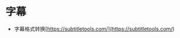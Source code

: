 # 字幕
- 字幕格式转换[https://subtitletools.com/](<https://subtitletools.com/>)


<p id="8i4YPT4yLdtZBQc8p1g4w">



</p>


